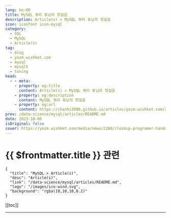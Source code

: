 ```yaml
---
lang: ko-KR
title: MySQL 쿼리 튜닝의 첫걸음
description: Article(s) > MySQL 쿼리 튜닝의 첫걸음
icon: iconfont icon-mysql
category:
  - SQL
  - MySQL
  - Article(s)
tag: 
  - blog
  - yozm.wishket.com
  - mysql
  - mysql5
  - tuning
head:
  - - meta:
    - property: og:title
      content: Article(s) > MySQL 쿼리 튜닝의 첫걸음
    - property: og:description
      content: MySQL 쿼리 튜닝의 첫걸음
    - property: og:url
      content: https://chanhi2000.github.io/articles/yozm.wishket.com/2260.html
prev: /data-science/mysql/articles/README.md
date: 2023-10-06
isOriginal: false
cover: https://yozm.wishket.com/media/news/2260/closeup-programer-hands-typing-machine-learning-code-laptop-keyboard-front-com_YAEcMD8.jpg
---
```


# {{ $frontmatter.title }} 관련

```component VPCard
{
  "title": "MySQL > Article(s)",
  "desc": "Article(s)",
  "link": "/data-science/mysql/articles/README.md",
  "logo": "/images/ico-wind.svg",
  "background": "rgba(10,10,10,0.2)"
}
```

[[toc]]

---

<SiteInfo
  name="MySQL 쿼리 튜닝의 첫걸음 | 요즘IT"
  desc="개발 업무를 하다 보면 성능이 중요하다는 말을 참 많이 듣게 됩니다. 이 때문에 스트레스를 받는 경우도 많고, 애써 작업한 코드를 뜯어고치는 경우도 수없이 많은데요. 어느 부서에서는 업무성과를 성능 개선에 초점을 맞춰 평가하기도 합니다. 이렇게 중요하게 생각하는 성능, 데이터베이스의 쿼리에도 예외는 아니겠죠. 그러면 MySQL에서 쿼리 성능을 측정하고 튜닝 포인트를 어떻게 찾을 수 있을까요?"
  url="https://yozm.wishket.com/magazine/detail/2260/"
  logo="https://yozm.wishket.com/static/renewal/img/global/gnb_yozmit.svg"
  preview="https://yozm.wishket.com/media/news/2260/closeup-programer-hands-typing-machine-learning-code-laptop-keyboard-front-com_YAEcMD8.jpg"/>

<!-- TODO: 작성 -->

